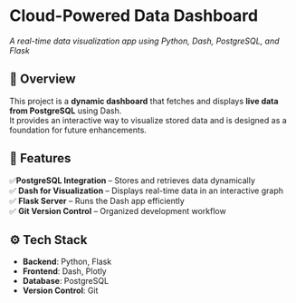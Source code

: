 # Cloud-Powered Data Dashboard  
*A real-time data visualization app using Python, Dash, PostgreSQL, and Flask*  

## 🚀 Overview  
This project is a **dynamic dashboard** that fetches and displays **live data from PostgreSQL** using Dash.  
It provides an interactive way to visualize stored data and is designed as a foundation for future enhancements.  

## 📌 Features  
✅**PostgreSQL Integration** – Stores and retrieves data dynamically  
✅ **Dash for Visualization** – Displays real-time data in an interactive graph  
✅ **Flask Server** – Runs the Dash app efficiently  
✅ **Git Version Control** – Organized development workflow  

## ⚙️ Tech Stack  
- **Backend**: Python, Flask  
- **Frontend**: Dash, Plotly  
- **Database**: PostgreSQL  
- **Version Control**: Git  